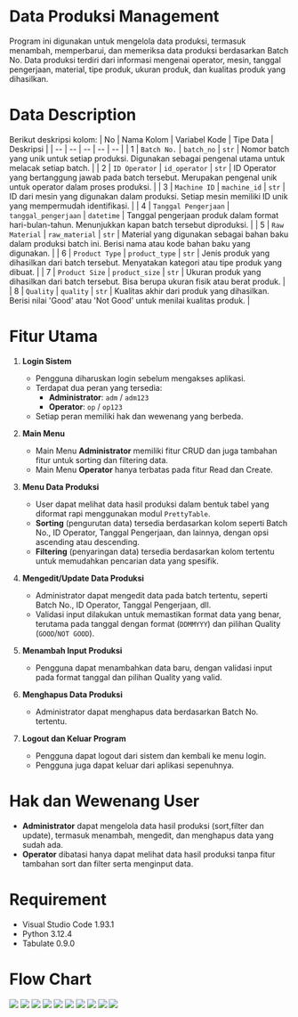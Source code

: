 # Data Produksi Management
Program ini digunakan untuk mengelola data produksi, termasuk menambah, memperbarui, dan memeriksa data produksi berdasarkan Batch No. Data produksi terdiri dari informasi mengenai operator, mesin, tanggal pengerjaan, material, tipe produk, ukuran produk, dan kualitas produk yang dihasilkan.

# Data Description
Berikut deskripsi kolom:
| No | Nama Kolom | Variabel Kode | Tipe Data | Deskripsi |
| -- | -- | -- | -- | -- |
| 1 | `Batch No.` | `batch_no` | `str` | Nomor batch yang unik untuk setiap produksi. Digunakan sebagai pengenal utama untuk melacak setiap batch. |
| 2 | `ID Operator` | `id_operator` | `str` | ID Operator yang bertanggung jawab pada batch tersebut. Merupakan pengenal unik untuk operator dalam proses produksi. |
| 3 | `Machine ID` | `machine_id` | `str` | ID dari mesin yang digunakan dalam produksi. Setiap mesin memiliki ID unik yang mempermudah identifikasi. |
| 4 | `Tanggal Pengerjaan` | `tanggal_pengerjaan` | `datetime` | Tanggal pengerjaan produk dalam format hari-bulan-tahun. Menunjukkan kapan batch tersebut diproduksi. |
| 5 | `Raw Material` | `raw_material` | `str` | Material yang digunakan sebagai bahan baku dalam produksi batch ini. Berisi nama atau kode bahan baku yang digunakan. |
| 6 | `Product Type` | `product_type` | `str` | Jenis produk yang dihasilkan dari batch tersebut. Menyatakan kategori atau tipe produk yang dibuat. |
| 7 | `Product Size` | `product_size` | `str` | Ukuran produk yang dihasilkan dari batch tersebut. Bisa berupa ukuran fisik atau berat produk. |
| 8 | `Quality` | `quality` | `str` | Kualitas akhir dari produk yang dihasilkan. Berisi nilai 'Good' atau 'Not Good' untuk menilai kualitas produk. |

# Fitur Utama

1. **Login Sistem**
   - Pengguna diharuskan login sebelum mengakses aplikasi.
   - Terdapat dua peran yang tersedia:
     - **Administrator**: `adm` / `adm123`
     - **Operator**: `op` / `op123`
   - Setiap peran memiliki hak dan wewenang yang berbeda.

2. **Main Menu**
   - Main Menu **Administrator** memiliki fitur CRUD dan juga tambahan fitur untuk sorting dan filtering data.
   - Main Menu **Operator** hanya terbatas pada fitur Read dan Create.

3. **Menu Data Produksi**
   - User dapat melihat data hasil produksi dalam bentuk tabel yang diformat rapi menggunakan modul `PrettyTable`.
   - **Sorting** (pengurutan data) tersedia berdasarkan kolom seperti Batch No., ID Operator, Tanggal Pengerjaan, dan lainnya, dengan opsi ascending atau descending.
   - **Filtering** (penyaringan data) tersedia berdasarkan kolom tertentu untuk memudahkan pencarian data yang spesifik.

4. **Mengedit/Update Data Produksi**
   - Administrator dapat mengedit data pada batch tertentu, seperti Batch No., ID Operator, Tanggal Pengerjaan, dll.
   - Validasi input dilakukan untuk memastikan format data yang benar, terutama pada tanggal dengan format (`DDMMYYY`) dan pilihan Quality (`GOOD`/`NOT GOOD`).

5. **Menambah Input Produksi**
   - Pengguna dapat menambahkan data baru, dengan validasi input pada format tanggal dan pilihan Quality yang valid.

6. **Menghapus Data Produksi**
   - Administrator dapat menghapus data berdasarkan Batch No. tertentu.

7. **Logout dan Keluar Program**
   - Pengguna dapat logout dari sistem dan kembali ke menu login.
   - Pengguna juga dapat keluar dari aplikasi sepenuhnya.

# Hak dan Wewenang User

- **Administrator** dapat mengelola data hasil produksi (sort,filter dan update), termasuk menambah, mengedit, dan menghapus data yang sudah ada.
- **Operator** dibatasi hanya dapat melihat data hasil produksi tanpa fitur tambahan sort dan filter serta menginput data.

# Requirement
- Visual Studio Code 1.93.1
- Python 3.12.4
- Tabulate 0.9.0

# Flow Chart
  ![](https://raw.githubusercontent.com/satriaym/capstone-project-m1/main/docs/1.%20Menu%20Login.png)
   ![ ](https://raw.githubusercontent.com/satriaym/capstone-project-m1/main/docs/2.%20Main%20Menu%20Administrator.png)
![ ](https://raw.githubusercontent.com/satriaym/capstone-project-m1/main/docs/3.%20Main%20Menu%20Operator.png)
![ ](https://raw.githubusercontent.com/satriaym/capstone-project-m1/main/docs/4.%20Menu%20Data%20Produksi.png)
![ ](https://raw.githubusercontent.com/satriaym/capstone-project-m1/main/docs/5.%20Menu%20Sorting.png)
![ ](https://raw.githubusercontent.com/satriaym/capstone-project-m1/main/docs/6.%20Sort%20By.png)
![ ](https://raw.githubusercontent.com/satriaym/capstone-project-m1/main/docs/7.%20Menu%20Filter.png)
![ ](https://raw.githubusercontent.com/satriaym/capstone-project-m1/main/docs/8.%20Update%20Data.png)
![ ](https://raw.githubusercontent.com/satriaym/capstone-project-m1/main/docs/9.%20Create%20Data.png)
![ ](https://raw.githubusercontent.com/satriaym/capstone-project-m1/main/docs/99.%20Remove%20Data.png)
